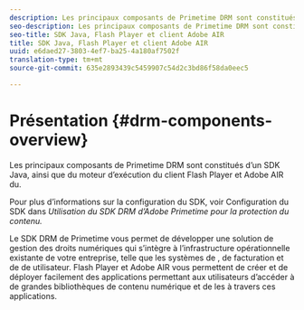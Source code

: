 ```yaml
---
description: Les principaux composants de Primetime DRM sont constitués d’un SDK Java, ainsi que du moteur d’exécution du client Flash Player et Adobe AIR  du.
seo-description: Les principaux composants de Primetime DRM sont constitués d’un SDK Java, ainsi que du moteur d’exécution du client Flash Player et Adobe AIR  du.
seo-title: SDK Java, Flash Player et client Adobe AIR
title: SDK Java, Flash Player et client Adobe AIR
uuid: e6daed27-3803-4ef7-ba25-4a180af7502f
translation-type: tm+mt
source-git-commit: 635e2893439c5459907c54d2c3bd86f58da0eec5

---
```



# Présentation {#drm-components-overview}

Les principaux composants de Primetime DRM sont constitués d’un SDK Java, ainsi que du moteur d’exécution du client Flash Player et Adobe AIR  du.

Pour plus d’informations sur la configuration du SDK, voir Configuration du SDK dans *Utilisation du SDK DRM d’Adobe Primetime pour la protection du contenu.*

Le SDK DRM de Primetime vous permet de développer une solution de gestion des droits numériques qui s’intègre à l’infrastructure opérationnelle existante de votre entreprise, telle que les systèmes de , de facturation et de  de utilisateur. Flash Player et Adobe AIR vous permettent de créer et de déployer facilement des applications permettant aux utilisateurs d’accéder à de grandes bibliothèques de contenu numérique et de les  à travers ces applications.
